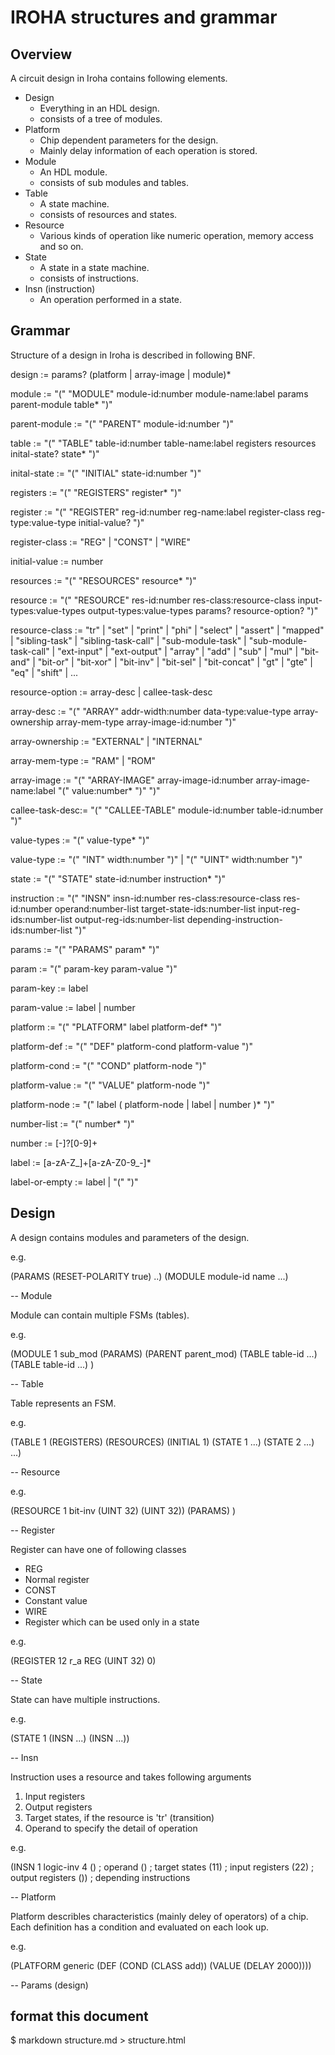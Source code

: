 # IROHA structures and grammar

## Overview

A circuit design in Iroha contains following elements.

* Design
    * Everything in an HDL design.
    * consists of a tree of modules.
* Platform
    * Chip dependent parameters for the design.
    * Mainly delay information of each operation is stored.
* Module
    * An HDL module.
    * consists of sub modules and tables.
* Table
    * A state machine.
    * consists of resources and states.
* Resource
    * Various kinds of operation like numeric operation, memory access and so on.
* State
    * A state in a state machine.
    * consists of instructions.
* Insn (instruction)
    * An operation performed in a state.


## Grammar

Structure of a design in Iroha is described in following BNF.

design          := params? (platform | array-image | module)*

module          := "(" "MODULE" module-id:number module-name:label params parent-module table* ")"

parent-module   := "(" "PARENT" module-id:number ")"

table           := "(" "TABLE" table-id:number table-name:label registers resources inital-state? state* ")"

inital-state    := "(" "INITIAL" state-id:number ")"

registers       := "(" "REGISTERS" register* ")"

register        := "(" "REGISTER" reg-id:number reg-name:label register-class reg-type:value-type initial-value? ")"

register-class  := "REG" | "CONST" | "WIRE"

initial-value   := number

resources       := "(" "RESOURCES" resource* ")"

resource        := "(" "RESOURCE" res-id:number res-class:resource-class input-types:value-types output-types:value-types params? resource-option? ")"

resource-class  := "tr" | "set" | "print" | "phi" | "select" | "assert" | "mapped" |
                   "sibling-task" | "sibling-task-call" | "sub-module-task" | "sub-module-task-call" |
                   "ext-input" | "ext-output" |
                   "array" |
                   "add" | "sub" | "mul" |
                   "bit-and" | "bit-or" | "bit-xor" | "bit-inv" |
                   "bit-sel" | "bit-concat" |
                   "gt" | "gte" | "eq" | "shift" | ...

resource-option := array-desc | callee-task-desc

array-desc      := "(" "ARRAY" addr-width:number data-type:value-type array-ownership array-mem-type array-image-id:number ")"

array-ownership := "EXTERNAL" | "INTERNAL"

array-mem-type  := "RAM" | "ROM"

array-image     := "(" "ARRAY-IMAGE" array-image-id:number array-image-name:label "(" value:number* ")" ")"

callee-task-desc:= "(" "CALLEE-TABLE" module-id:number table-id:number ")"

value-types     := "(" value-type* ")"

value-type      := "(" "INT"  width:number ")" |
                   "(" "UINT" width:number ")"


state           := "(" "STATE" state-id:number instruction* ")"

instruction     := "(" "INSN" insn-id:number res-class:resource-class res-id:number operand:number-list target-state-ids:number-list input-reg-ids:number-list output-reg-ids:number-list depending-instruction-ids:number-list ")"

params          := "(" "PARAMS" param* ")"

param           := "(" param-key param-value ")"

param-key       := label

param-value     := label | number

platform        := "(" "PLATFORM" label platform-def* ")"

platform-def    := "(" "DEF" platform-cond platform-value ")"

platform-cond   := "(" "COND" platform-node ")"

platform-value  := "(" "VALUE" platform-node ")"

platform-node   := "(" label ( platform-node | label | number )* ")"

number-list     := "(" number* ")"

number          := [-]?[0-9]+

label           := [a-zA-Z_]+[a-zA-Z0-9_-]*

label-or-empty  := label | "(" ")"



## Design

A design contains modules and parameters of the design.

e.g.

(PARAMS (RESET-POLARITY true) ..)
(MODULE module-id name ...)

-- Module

Module can contain multiple FSMs (tables).

e.g.

(MODULE 1 sub_mod
 (PARAMS)
 (PARENT parent_mod)
 (TABLE table-id ...)
 (TABLE table-id ...)
)

-- Table

Table represents an FSM.

e.g.

(TABLE 1
 (REGISTERS)
 (RESOURCES)
 (INITIAL 1)
 (STATE 1 ...)
 (STATE 2 ...)
 ...)

-- Resource

e.g.

(RESOURCE 1 bit-inv
 (UINT 32)
 (UINT 32))
 (PARAMS)
 )

-- Register

Register can have one of following classes

* REG
 * Normal register
* CONST
 * Constant value
* WIRE
 * Register which can be used only in a state

e.g.

(REGISTER 12 r_a
 REG (UINT 32) 0)

-- State

State can have multiple instructions.

e.g.

(STATE 1
 (INSN ...)
 (INSN ...))

-- Insn

Instruction uses a resource and takes following arguments

1. Input registers
2. Output registers
3. Target states, if the resource is 'tr' (transition)
4. Operand to specify the detail of operation


e.g.

(INSN
 1
 logic-inv
 4
 () ; operand
 () ; target states
 (11) ; input registers
 (22) ; output registers
 ())  ; depending instructions

-- Platform

Platform describles characteristics (mainly deley of operators) of a chip.
Each definition has a condition and evaluated on each look up.


e.g.

(PLATFORM generic
 (DEF (COND (CLASS add)) (VALUE (DELAY 2000))))

-- Params (design)

## format this document

$ markdown structure.md > structure.html
